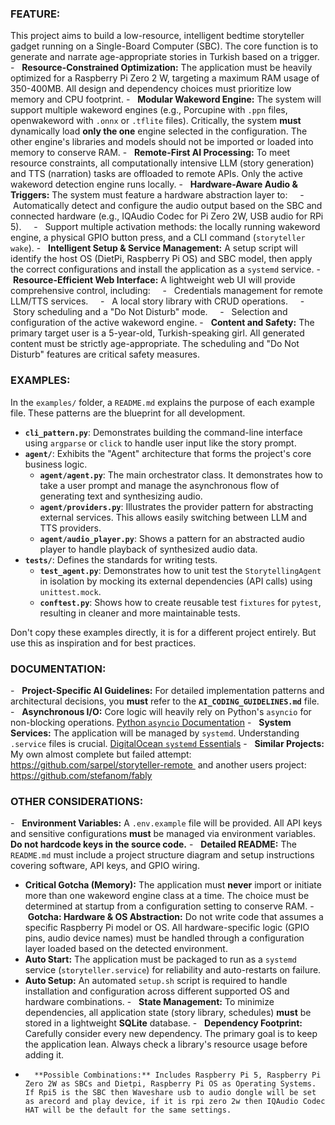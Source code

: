 ### FEATURE:
This project aims to build a low-resource, intelligent bedtime storyteller gadget running on a Single-Board Computer (SBC). The core function is to generate and narrate age-appropriate stories in Turkish based on a trigger.
-   **Resource-Constrained Optimization:** The application must be heavily optimized for a Raspberry Pi Zero 2 W, targeting a maximum RAM usage of 350-400MB. All design and dependency choices must prioritize low memory and CPU footprint.
-   **Modular Wakeword Engine:** The system will support multiple wakeword engines (e.g., Porcupine with `.ppn` files, openwakeword with `.onnx` or `.tflite` files). Critically, the system **must** dynamically load **only the one** engine selected in the configuration. The other engine's libraries and models should not be imported or loaded into memory to conserve RAM.
-   **Remote-First AI Processing:** To meet resource constraints, all computationally intensive LLM (story generation) and TTS (narration) tasks are offloaded to remote APIs. Only the active wakeword detection engine runs locally.
-   **Hardware-Aware Audio & Triggers:** The system must feature a hardware abstraction layer to:
    -   Automatically detect and configure the audio output based on the SBC and connected hardware (e.g., IQAudio Codec for Pi Zero 2W, USB audio for RPi 5).
    -   Support multiple activation methods: the locally running wakeword engine, a physical GPIO button press, and a CLI command (`storyteller wake`).
-   **Intelligent Setup & Service Management:** A setup script will identify the host OS (DietPi, Raspberry Pi OS) and SBC model, then apply the correct configurations and install the application as a `systemd` service.
-   **Resource-Efficient Web Interface:** A lightweight web UI will provide comprehensive control, including:
    -   Credentials management for remote LLM/TTS services.
    -   A local story library with CRUD operations.
    -   Story scheduling and a "Do Not Disturb" mode.
    -   Selection and configuration of the active wakeword engine.
-   **Content and Safety:** The primary target user is a 5-year-old, Turkish-speaking girl. All generated content must be strictly age-appropriate. The scheduling and "Do Not Disturb" features are critical safety measures.
### EXAMPLES:

In the `examples/` folder, a `README.md` explains the purpose of each example file. These patterns are the blueprint for all development.

-   **`cli_pattern.py`**: Demonstrates building the command-line interface using `argparse` or `click` to handle user input like the story prompt.
-   **`agent/`**: Exhibits the "Agent" architecture that forms the project's core business logic.
    -   **`agent/agent.py`**: The main orchestrator class. It demonstrates how to take a user prompt and manage the asynchronous flow of generating text and synthesizing audio.
    -   **`agent/providers.py`**: Illustrates the provider pattern for abstracting external services. This allows easily switching between LLM and TTS providers.
    -   **`agent/audio_player.py`**: Shows a pattern for an abstracted audio player to handle playback of synthesized audio data.
-   **`tests/`**: Defines the standards for writing tests.
    -   **`test_agent.py`**: Demonstrates how to unit test the `StorytellingAgent` in isolation by mocking its external dependencies (API calls) using `unittest.mock`.
    -   **`conftest.py`**: Shows how to create reusable test `fixtures` for `pytest`, resulting in cleaner and more maintainable tests.

Don't copy these examples directly, it is for a different project entirely. But use this as inspiration and for best practices.

### DOCUMENTATION:

-   **Project-Specific AI Guidelines:** For detailed implementation patterns and architectural decisions, you **must** refer to the **`AI_CODING_GUIDELINES.md`** file.
-   **Asynchronous I/O:** Core logic will heavily rely on Python's `asyncio` for non-blocking operations. [Python `asyncio` Documentation](https://docs.python.org/3/library/asyncio.html)
-   **System Services:** The application will be managed by `systemd`. Understanding `.service` files is crucial. [DigitalOcean `systemd` Essentials](https://www.digitalocean.com/community/tutorials/systemd-essentials-working-with-services-units-and-the-journal)
-   **Similar Projects:** My own almost complete but failed attempt: https://github.com/sarpel/storyteller-remote  and another users project: https://github.com/stefanom/fably

### OTHER CONSIDERATIONS:

-   **Environment Variables:** A `.env.example` file will be provided. All API keys and sensitive configurations **must** be managed via environment variables. **Do not hardcode keys in the source code.**
-   **Detailed README:** The `README.md` must include a project structure diagram and setup instructions covering software, API keys, and GPIO wiring.
-   **Critical Gotcha (Memory):** The application must **never** import or initiate more than one wakeword engine class at a time. The choice must be determined at startup from a configuration setting to conserve RAM.
-   **Gotcha: Hardware & OS Abstraction:** Do not write code that assumes a specific Raspberry Pi model or OS. All hardware-specific logic (GPIO pins, audio device names) must be handled through a configuration layer loaded based on the detected environment.
-   **Auto Start:** The application must be packaged to run as a `systemd` service (`storyteller.service`) for reliability and auto-restarts on failure.
-   **Auto Setup:** An automated `setup.sh` script is required to handle installation and configuration across different supported OS and hardware combinations.
-   **State Management:** To minimize dependencies, all application state (story library, schedules) **must** be stored in a lightweight **SQLite** database.
-   **Dependency Footprint:** Carefully consider every new dependency. The primary goal is to keep the application lean. Always check a library's resource usage before adding it.
-		**Possible Combinations:** Includes Raspberry Pi 5, Raspberry Pi Zero 2W as SBCs and Dietpi, Raspberry Pi OS as Operating Systems. If Rpi5 is the SBC then Waveshare usb to audio dongle will be set as arecord and play device, if it is rpi zero 2w then IQAudio Codec HAT will be the default for the same settings.